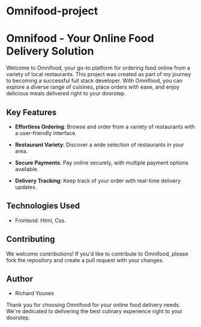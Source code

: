 # Omnifood-project
# Omnifood - Your Online Food Delivery Solution

Welcome to Omnifood, your go-to platform for ordering food online from a variety of local restaurants. This project was created as part of my journey to becoming a successful full stack developer. With Omnifood, you can explore a diverse range of cuisines, place orders with ease, and enjoy delicious meals delivered right to your doorstep.

## Key Features

- **Effortless Ordering**: Browse and order from a variety of restaurants with a user-friendly interface.
  
- **Restaurant Variety**: Discover a wide selection of restaurants in your area.

- **Secure Payments**: Pay online securely, with multiple payment options available.

- **Delivery Tracking**: Keep track of your order with real-time delivery updates.

## Technologies Used

- Frontend: Html, Css.


## Contributing

We welcome contributions! If you'd like to contribute to Omnifood, please fork the repository and create a pull request with your changes.

## Author

- Richard Younes

Thank you for choosing Omnifood for your online food delivery needs. We're dedicated to delivering the best culinary experience right to your doorstep.

